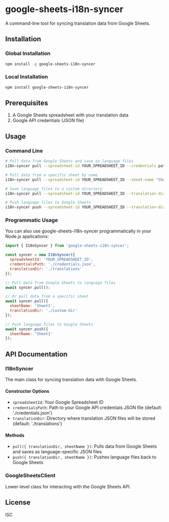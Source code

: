 # google-sheets-i18n-syncer

A command-line tool for syncing translation data from Google Sheets.

## Installation

### Global Installation

```bash
npm install -g google-sheets-i18n-syncer
```

### Local Installation

```bash
npm install google-sheets-i18n-syncer
```

## Prerequisites

1. A Google Sheets spreadsheet with your translation data
2. Google API credentials (JSON file)

## Usage

### Command Line

```bash
# Pull data from Google Sheets and save as language files
i18n-syncer pull --spreadsheet-id YOUR_SPREADSHEET_ID --credentials path/to/credentials.json

# Pull data from a specific sheet by name
i18n-syncer pull --spreadsheet-id YOUR_SPREADSHEET_ID --sheet-name "Sheet1" --credentials path/to/credentials.json

# Save language files to a custom directory
i18n-syncer pull --spreadsheet-id YOUR_SPREADSHEET_ID --translation-dir ./translations

# Push language files to Google Sheets
i18n-syncer push --spreadsheet-id YOUR_SPREADSHEET_ID --translation-dir ./translations
```

### Programmatic Usage

You can also use google-sheets-i18n-syncer programmatically in your Node.js applications:

```javascript
import { I18nSyncer } from 'google-sheets-i18n-syncer';

const syncer = new I18nSyncer({
  spreadsheetId: 'YOUR_SPREADSHEET_ID',
  credentialsPath: './credentials.json',
  translationDir: './translations'
});

// Pull data from Google Sheets to language files
await syncer.pull();

// Or pull data from a specific sheet
await syncer.pull({
  sheetName: 'Sheet1',
  translationDir: './custom-dir'
});

// Push language files to Google Sheets
await syncer.push({
  sheetName: 'Sheet1'
});
```

## API Documentation

### I18nSyncer

The main class for syncing translation data with Google Sheets.

#### Constructor Options

- `spreadsheetId`: Your Google Spreadsheet ID
- `credentialsPath`: Path to your Google API credentials JSON file (default: './credentials.json')
- `translationDir`: Directory where translation JSON files will be stored (default: './translations')

#### Methods

- `pull({ translationDir, sheetName })`: Pulls data from Google Sheets and saves as language-specific JSON files
- `push({ translationDir, sheetName })`: Pushes language files back to Google Sheets

### GoogleSheetsClient

Lower-level class for interacting with the Google Sheets API.

## License

ISC

